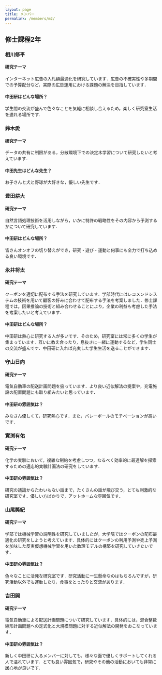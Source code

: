 ```yaml
---
layout: page
title: メンバー
permalink: /members/m2/
---
```


## 修士課程2年

### 相川修平

#### 研究テーマ

インターネット広告の入札額最適化を研究しています．広告の不確実性や多期間での予算配分など，実際の広告運用における課題の解決を目指しています．

#### 中田研はどんな場所？

学生間の交流が盛んで色々なことを気軽に相談し合えるため，楽しく研究室生活を送れる場所です．

### 鈴木愛

#### 研究テーマ

データの共有に制限がある，分散環境下での決定木学習について研究したいと考えています．

#### 中田先生はどんな先生？

お子さんと犬と野球が大好きな，優しい先生です．

### 豊田耕大

#### 研究テーマ

自然言語処理技術を活用しながら，いかに特許の戦略性をその内容から予測するかについて研究しています．

#### 中田研はどんな場所？

皆さんオンオフの切り替えができ，研究・遊び・運動と何事にも全力で打ち込める良い環境です．

### 永井将太

#### 研究テーマ

クーポンを適切に配布する手法を研究しています．学部時代にはレコメンドシステムの技術を用いて顧客の好みに合わせて配布する手法を考案しました．修士課程では，因果推論の技術と組み合わせることにより，企業の利益も考慮した手法を考案したいと考えています．

#### 中田研はどんな場所？

中田研は熱心に研究する人が多いです．そのため，研究室には常に多くの学生が集まっています．互いに教え合ったり，息抜きに一緒に運動するなど，学生同士の交流が盛んです．中田研に入れば充実した学生生活を送ることができます．

### 守山日向

#### 研究テーマ

電気自動車の配送計画問題を扱っています．より良い近似解法の提案や，充電施設の配置問題にも取り組みたいと思っています．

#### 中田研の雰囲気は？

みなさん優しくて，研究熱心です．また，バレーボールのモチベーションが高いです．

### 實渕有佑

#### 研究テーマ

化学の実験において，複雑な制約を考慮しつつ，なるべく効率的に最適解を探索するための適応的実験計画法の研究をしています．

#### 中田研の雰囲気は？

研究の議論からたわいもない話まで，たくさんの話が飛び交う，とても刺激的な研究室です．優しい方ばかりで，アットホームな雰囲気です．

### 山尾奬紀

#### 研究テーマ

学部では機械学習の説明性を研究していましたが，大学院ではクーポンの配布最適化の研究をしようと考えています．具体的にはクーポンの利用予測や売上予測を加味した反実仮想機械学習を用いた数理モデルの構築を研究していきたいです．

#### 中田研の雰囲気は？

色々なことに活発な研究室です．研究活動に一生懸命なのはもちろんですが，研究活動以外でも運動したり，食事をとったりと交流があります．

### 吉田開

#### 研究テーマ

電気自動車による配送計画問題について研究しています．具体的には，混合整数線形計画問題への定式化と大規模問題に対する近似解法の開発をおこなっています．

#### 中田研の雰囲気は？

新しく中田研に入るメンバーに対しても，様々な面で優しくサポートしてくれる人で溢れています．とても良い雰囲気で，研究やその他の活動においても非常に居心地が良いです．
